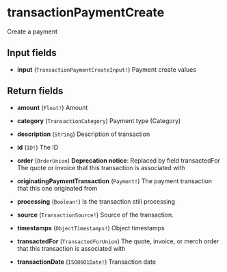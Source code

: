 # transactionPaymentCreate

Create a payment

## Input fields

-   **input** (`TransactionPaymentCreateInput!`)
    Payment create values

## Return fields

-   **amount** (`Float!`)
    Amount

-   **category** (`TransactionCategory`)
    Payment type (Category)

-   **description** (`String`)
    Description of transaction

-   **id** (`ID!`)
    The ID

-   **order** (`OrderUnion`)
    **Deprecation notice**: Replaced by field transactedFor
    The quote or invoice that this transaction is associated with

-   **originatingPaymentTransaction** (`Payment!`)
    The payment transaction that this one originated from

-   **processing** (`Boolean!`)
    Is the transaction still processing

-   **source** (`TransactionSource!`)
    Source of the transaction.

-   **timestamps** (`ObjectTimestamps!`)
    Object timestamps

-   **transactedFor** (`TransactedForUnion`)
    The quote, invoice, or merch order that this transaction is associated with

-   **transactionDate** (`ISO8601Date!`)
    Transaction date
